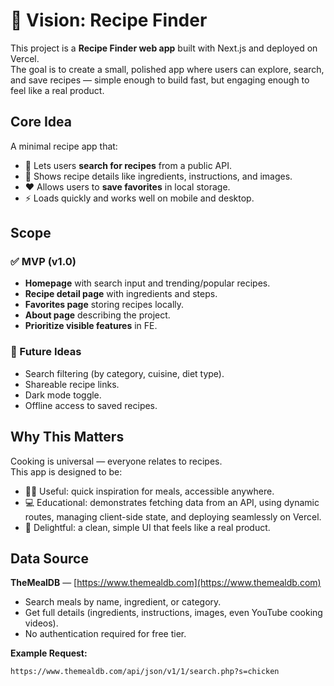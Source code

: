 # 🌟 Vision: Recipe Finder

This project is a **Recipe Finder web app** built with Next.js and deployed on Vercel.  
The goal is to create a small, polished app where users can explore, search, and save recipes — simple enough to build fast, but engaging enough to feel like a real product.

## Core Idea

A minimal recipe app that:
- 🍳 Lets users **search for recipes** from a public API.  
- 📖 Shows recipe details like ingredients, instructions, and images.  
- ❤️ Allows users to **save favorites** in local storage.  
- ⚡ Loads quickly and works well on mobile and desktop.  

## Scope

### ✅ MVP (v1.0)
- **Homepage** with search input and trending/popular recipes.  
- **Recipe detail page** with ingredients and steps.  
- **Favorites page** storing recipes locally.  
- **About page** describing the project.
- **Prioritize visible features** in FE.

### 🚀 Future Ideas
- Search filtering (by category, cuisine, diet type).  
- Shareable recipe links.  
- Dark mode toggle. 
- Offline access to saved recipes.  

## Why This Matters

Cooking is universal — everyone relates to recipes.  
This app is designed to be:
- 🧑‍🍳 Useful: quick inspiration for meals, accessible anywhere.  
- 💻 Educational: demonstrates fetching data from an API, using dynamic routes, managing client-side state, and deploying seamlessly on Vercel.  
- 🎨 Delightful: a clean, simple UI that feels like a real product.  

## Data Source

**TheMealDB** — [https://www.themealdb.com](https://www.themealdb.com)  
- Search meals by name, ingredient, or category.  
- Get full details (ingredients, instructions, images, even YouTube cooking videos).  
- No authentication required for free tier.  

**Example Request:**  
```bash
https://www.themealdb.com/api/json/v1/1/search.php?s=chicken
